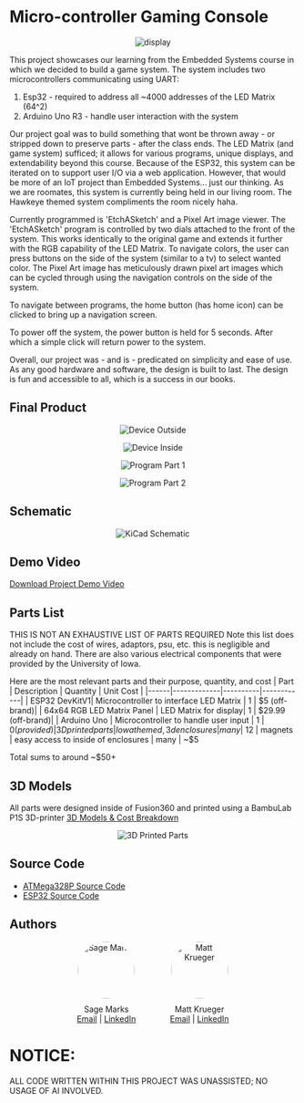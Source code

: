 # Micro-controller Gaming Console
<p align="center">
  <img src="img/product.png" alt="display">
</p>

This project showcases our learning from the Embedded Systems course in which we decided to build a game system. The system includes two microcontrollers communicating using UART:
1. Esp32 - required to address all ~4000 addresses of the LED Matrix (64^2)
2. Arduino Uno R3 - handle user interaction with the system

Our project goal was to build something that wont be thrown away - or stripped down to preserve parts - after the class ends. The LED Matrix (and game system) sufficed; it allows for various programs, unique displays, and extendability beyond this course. Because of the ESP32, this system can be iterated on to support user I/O via a web application. However, that would be more of an IoT project than Embedded Systems... just our thinking. As we are roomates, this system is currently being held in our living room. The Hawkeye themed system compliments the room nicely haha.

Currently programmed is 'EtchASketch' and a Pixel Art image viewer. The 'EtchASketch' program is controlled by two dials attached to the front of the system. This works identically to the original game and extends it further with the RGB capability of the LED Matrix. To navigate colors, the user can press buttons on the side of the system (similar to a tv) to select wanted color.
The Pixel Art image has meticulously drawn pixel art images which can be cycled through using the navigation controls on the side of the system.

To navigate between programs, the home button (has home icon) can be clicked to bring up a navigation screen. 

To power off the system, the power button is held for 5 seconds. After which a simple click will return power to the system.

Overall, our project was - and is - predicated on simplicity and ease of use. As any good hardware and software, the design is built to last. The design is fun and accessible to all, which is a success in our books.

## Final Product
<p align="center">
  <img src="img/Device_outside.png" alt="Device Outside">
</p>
<p align="center">
  <img src="img/Device_inside.png" alt="Device Inside">
</p>
<p align="center">
  <img src="img/Program_pt1.png" alt="Program Part 1">
</p>
<p align="center">
  <img src="img/Program_pt2.png" alt="Program Part 2">
</p>


## Schematic
<p align="center">
  <img src="img/Final_Schematic.png" alt="KiCad Schematic">
</p>

## Demo Video
[Download Project Demo Video](project_report/project_video.MOV)

## Parts List
THIS IS NOT AN EXHAUSTIVE LIST OF PARTS REQUIRED
Note this list does not include the cost of wires, adaptors, psu, etc. this is negligible and already on hand.
There are also various electrical components that were provided by the University of Iowa.

Here are the most relevant parts and their purpose, quantity, and cost
| Part | Description | Quantity | Unit Cost |
|------|-------------|----------|------------|
| ESP32 DevKitV1| Microcontroller to interface LED Matrix | 1 | $5 (off-brand)|
| 64x64 RGB LED Matrix Panel | LED Matrix for display| 1 | $29.99 (off-brand)|
| Arduino Uno | Microcontroller to handle user input | 1 | $0 (provided)
| 3D printed parts | Iowa themed, 3d enclosures | many | ~$12
| magnets | easy access to inside of enclosures | many | ~$5

Total sums to around ~$50+

## 3D Models
All parts were designed inside of Fusion360 and printed using a BambuLab P1S 3D-printer
[3D Models & Cost Breakdown](./3d_models/README.md)

<p align="center">
  <img src="img/printed_parts.png" alt="3D Printed Parts">
</p>

## Source Code
* [ATMega328P Source Code](./src/ATMega328P/README.md)
* [ESP32 Source Code](./src/ESP32/README.md)

## Authors

<div style="display: flex; justify-content: center; gap: 60px;">
  <div align="center">
    <img src="img/smarks.jpeg" alt="Sage Marks" style="width: 100px; height: 100px; border-radius: 50%; margin-bottom: 10px;">
    <div style="display: flex; align-items: center; justify-content: center;">
      Sage Marks
    </div>
    <div>
      <a href="mailto:sage-marks@uiowa.edu">Email</a> | <a href="https://www.linkedin.com/in/sage-marks-71a044293/">LinkedIn</a>
    </div>
  </div>

  <div align="center">
    <img src="img/mkrueger.png" alt="Matt Krueger" style="width: 100px; height: 100px; border-radius: 50%; margin-bottom: 10px;">
    <div style="display: flex; align-items: center; justify-content: center;">
      Matt Krueger
    </div>
    <div>
      <a href="mailto:matthew-krueger@uiowa.edu">Email</a> | <a href="https://www.linkedin.com/in/mattnkrueger/">LinkedIn</a>
    </div>
  </div>
</div>          

# NOTICE:
ALL CODE WRITTEN WITHIN THIS PROJECT WAS UNASSISTED; NO USAGE OF AI INVOLVED.

